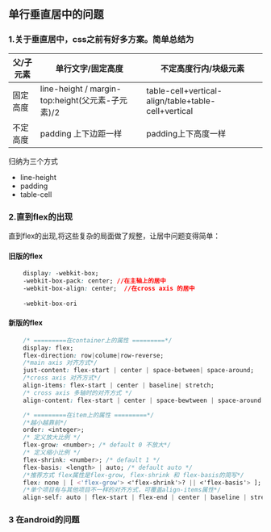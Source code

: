 ## 单行垂直居中的问题

### 1.关于垂直居中，css之前有好多方案。简单总结为
|父/子元素|单行文字/固定高度|不定高度行内/块级元素|
|-|-|-|
|固定高度|line-height   / margin-top:height(父元素-子元素)/2|table-cell+vertical-align/table+table-cell+vertical|
|不定高度|padding 上下边距一样|padding上下高度一样|

归纳为三个方式
 - line-height
 - padding
 - table-cell

### 2.直到flex的出现
直到flex的出现,将这些复杂的局面做了规整，让居中问题变得简单：

#### 旧版的flex

``` css
    display: -webkit-box;
    -webkit-box-pack: center; //在主轴上的居中
    -webkit-box-align: center;  //在cross axis 的居中
    
    -webkit-box-ori
```

#### 新版的flex

``` css
    /* =========在container上的属性 =========*/
    display: flex;
    flex-direction: row|colume|row-reverse;
    /*main axis 对齐方式*/
    just-content: flex-start | center | space-between| space-around; 
    /*cross axis 对齐方式*/
    align-items: flex-start | center | baseline| stretch; 
    /* cross axis 多轴时的对齐方式 */
    align-content: flex-start | center | space-bewtween | space-around | stretch;

    /* =========在item上的属性 =========*/
    /*越小越靠前*/
    order: <integer>;
    /* 定义放大比例 */
    flex-grow: <number>; /* default 0 不放大*/
    /* 定义缩小比例 */
    flex-shrink: <number>; /* default 1 */
    flex-basis: <length> | auto; /* default auto */
    /*推荐方式 flex属性是flex-grow, flex-shrink 和 flex-basis的简写*/
    flex: none | [ <'flex-grow'> <'flex-shrink'>? || <'flex-basis'> ];
    /*单个项目有与其他项目不一样的对齐方式，可覆盖align-items属性*/
    align-self: auto | flex-start | flex-end | center | baseline | stretch;
```

### 3 在android的问题

